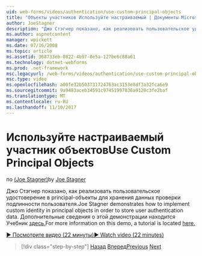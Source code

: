 ```yaml
---
uid: web-forms/videos/authentication/use-custom-principal-objects
title: "Объекты участников Используйте настраиваемый | Документы Microsoft"
author: JoeStagner
description: "Джо Стэгнер показано, как реализовать пользовательское удостоверение в principal-объекты для хранения данных проверки подлинности пользователя. Дополнительные сведения об этой демонстрации..."
ms.author: aspnetcontent
manager: wpickett
ms.date: 07/16/2008
ms.topic: article
ms.assetid: 368733eb-0822-4b97-8e5a-127be6c88a61
ms.technology: dotnet-webforms
ms.prod: .net-framework
msc.legacyurl: /web-forms/videos/authentication/use-custom-principal-objects
msc.type: video
ms.openlocfilehash: a00fe32b503731724763ac3153e8df3a32fca6e9
ms.sourcegitcommit: 9a9483aceb34591c97451997036a9120c3fe2baf
ms.translationtype: MT
ms.contentlocale: ru-RU
ms.lasthandoff: 11/10/2017
---
```

<a name="use-custom-principal-objects"></a><span data-ttu-id="7ec87-104">Используйте настраиваемый участник объектов</span><span class="sxs-lookup"><span data-stu-id="7ec87-104">Use Custom Principal Objects</span></span>
====================
<span data-ttu-id="7ec87-105">по [(Joe Stagner)](https://github.com/JoeStagner)</span><span class="sxs-lookup"><span data-stu-id="7ec87-105">by [Joe Stagner](https://github.com/JoeStagner)</span></span>

<span data-ttu-id="7ec87-106">Джо Стэгнер показано, как реализовать пользовательское удостоверение в principal-объекты для хранения данных проверки подлинности пользователя.</span><span class="sxs-lookup"><span data-stu-id="7ec87-106">Joe Stagner demonstrates how to implement custom identity in principal objects in order to store user authentication data.</span></span> <span data-ttu-id="7ec87-107">Дополнительные сведения о этой демонстрации находится Учебник [здесь.](../../overview/older-versions-security/introduction/forms-authentication-configuration-and-advanced-topics-vb.md)</span><span class="sxs-lookup"><span data-stu-id="7ec87-107">For more information on this demo, a tutorial is located [here.](../../overview/older-versions-security/introduction/forms-authentication-configuration-and-advanced-topics-vb.md)</span></span>

[<span data-ttu-id="7ec87-108">&#9654; Посмотрите видео (22 минуты)</span><span class="sxs-lookup"><span data-stu-id="7ec87-108">&#9654; Watch video (22 minutes)</span></span>](https://channel9.msdn.com/Blogs/ASP-NET-Site-Videos/use-custom-principal-objects)

>[!div class="step-by-step"]
<span data-ttu-id="7ec87-109">[Назад](add-custom-data-to-the-authentication-method.md)
[Вперед](understanding-aspnet-memberships.md)</span><span class="sxs-lookup"><span data-stu-id="7ec87-109">[Previous](add-custom-data-to-the-authentication-method.md)
[Next](understanding-aspnet-memberships.md)</span></span>
